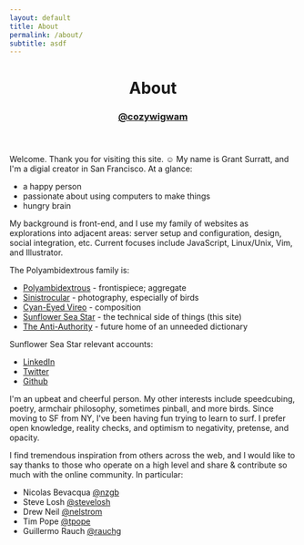 ```yaml
---
layout: default
title: About
permalink: /about/
subtitle: asdf
---
```


<header class="post-header">
    <h1>About</h1>
    <h3><a href="https://twitter.com/cozywigwam" target="_blank">@cozywigwam</a></h3>
</header>

Welcome. Thank you for visiting this site. ☺︎ My name is Grant Surratt, and I'm a digial creator in San Francisco. At a glance:

- a happy person
- passionate about using computers to make things
- hungry brain

My background is front-end, and I use my family of websites as explorations into adjacent areas: server setup and configuration, design, social integration, etc. Current focuses include JavaScript, Linux/Unix, Vim, and Illustrator.

The Polyambidextrous family is:

- [Polyambidextrous] - frontispiece; aggregate
- [Sinistrocular] - photography, especially of birds
- [Cyan-Eyed Vireo] - composition
- [Sunflower Sea Star] - the technical side of things (this site)
- [The Anti-Authority] - future home of an unneeded dictionary

Sunflower Sea Star relevant accounts:

- [LinkedIn]
- [Twitter]
- [Github]

I'm an upbeat and cheerful person. My other interests include speedcubing, poetry, armchair philosophy, sometimes pinball, and more birds. Since moving to SF from NY, I've been having fun trying to learn to surf. I prefer open knowledge, reality checks, and optimism to negativity, pretense, and opacity.

I find tremendous inspiration from others across the web, and I would like to say thanks to those who operate on a high level and share & contribute so much with the online community. In particular:

- Nicolas Bevacqua [@nzgb](https://twitter.com/nzgb)
- Steve Losh [@stevelosh](https://twitter.com/stevelosh)
- Drew Neil [@nelstrom](https://twitter.com/nelstrom)
- Tim Pope [@tpope](https://twitter.com/tpope)
- Guillermo Rauch [@rauchg](https://twitter.com/rauchg)

[Polyambidextrous]: https://polyambidextro.us "Polyambidextro.us"
[Sinistrocular]: https://sinistrocular.com "Sinistrocular Photography"
[Cyan-Eyed Vireo]: https://soundcloud.com/cyaneyedvireo "Cyan-Eyed Vireo Music"
[Sunflower Sea Star]: https://sunflowerseastar.com "Sunflower Sea Star"
[The Anti-Authority]: https://theantiauthority.com "The Anti-Authority"

[LinkedIn]: https://www.linkedin.com/in/grantsurratt
[Twitter]: https://twitter.com/cozywigwam
[Github]: https://github.com/cozywigwam
